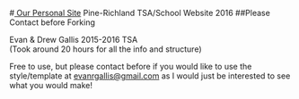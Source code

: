 #<a href="http://egallis.ddns.net"> Our Personal Site</a>
Pine-Richland TSA/School Website 2016
##Please Contact before Forking

Evan & Drew Gallis 2015-2016 TSA <br>
(Took around 20 hours for all the info and structure)

Free to use, but please contact before if you would like to use the style/template at <a href="mailto:evanrgallis@gmail.com">evanrgallis@gmail.com</a> as I would just be interested to see what you would make!




